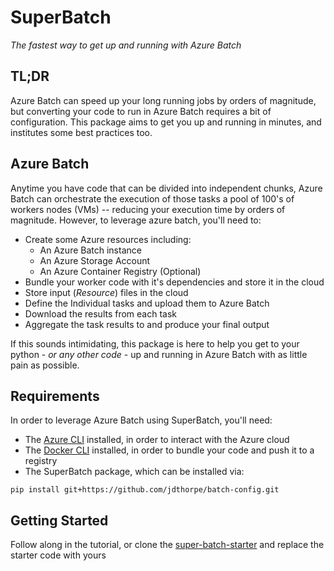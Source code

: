# SuperBatch

_The fastest way to get up and running with Azure Batch_

## TL;DR

Azure Batch can speed up your long running jobs by orders of magnitude, but
converting your code to run in Azure Batch requires a bit of configuration.
This package aims to get you up and running in minutes, and institutes some
best practices too.

## Azure Batch

Anytime you have code that can be divided into independent chunks, Azure
Batch can orchestrate the execution of those tasks a pool of 100's of workers
nodes (VMs) -- reducing your execution time by orders of magnitude. However,
to leverage azure batch, you'll need to:

* Create some Azure resources including:
  * An Azure Batch instance
  * An Azure Storage Account
  * An Azure Container Registry (Optional)
* Bundle your worker code with it's dependencies and store it in the cloud
* Store input (*Resource*) files in the cloud
* Define the Individual tasks and upload them to Azure Batch
* Download the results from each task
* Aggregate the task results to and produce your final output

If this sounds intimidating, this package is here to help you get to your
python - _or any other code_ - up and running in Azure Batch with as little
pain as possible.

## Requirements

In order to leverage Azure Batch using SuperBatch, you'll need:

* The [Azure CLI](https://docs.microsoft.com/en-us/cli/azure/install-azure-cli?view=azure-cli-latest) installed, in order to interact with the Azure cloud
* The [Docker CLI](https://docs.docker.com/install/) installed, in order to bundle your code and push it to a registry
* The SuperBatch package, which can be installed via:

```shell
pip install git+https://github.com/jdthorpe/batch-config.git
```

## Getting Started

Follow along in the tutorial, or clone the
[super-batch-starter](https://github.com/jdthorpe/super-batch-starter) and
replace the starter code with yours
